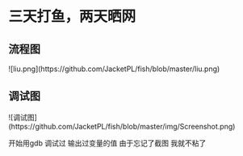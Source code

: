 <h1> 三天打鱼，两天晒网</h1>
<h2>流程图 </h2>
![liu.png](https://github.com/JacketPL/fish/blob/master/liu.png)
<h2>调试图</h2>
![调试图](https://github.com/JacketPL/fish/blob/master/img/Screenshot.png)
<p>开始用gdb 调试过 输出过变量的值 由于忘记了截图 我就不粘了</p>
